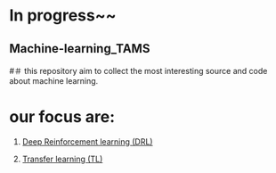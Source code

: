 # In progress~~
## Machine-learning_TAMS
#＃ this repository aim to collect the most interesting source and code about machine learning.

# our focus are:
1. [Deep Reinforcement learning (DRL)](https://github.com/yuchen8807/Machine-learning_TAMS/blob/master/Deep%20Reinforcement%20learning%20(DRL).md)

2. [Transfer learning (TL)](https://github.com/yuchen8807/Machine-learning_TAMS/blob/master/Transfer%20learning%20(TL).md)
